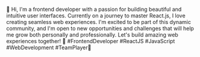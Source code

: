 

👋 Hi, I'm a frontend developer with a passion for building beautiful and intuitive user interfaces. Currently on a journey to master React.js, I love creating seamless web experiences. 
I'm excited to be part of this dynamic community, and I'm open to new opportunities and challenges that will help me grow both personally and professionally. Let's build amazing web experiences together! 🚀 #FrontendDeveloper #ReactJS #JavaScript #WebDevelopment #TeamPlayer🚀 
